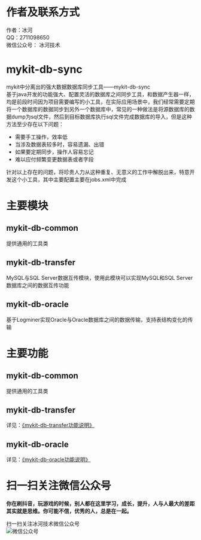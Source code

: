 # 作者及联系方式
作者：冰河  
QQ：2711098650  
微信公众号： 冰河技术

# mykit-db-sync
mykit中分离出的强大数据数据库同步工具——mykit-db-sync  
基于java开发的功能强大、配置灵活的数据库之间同步工具，和数据产生器一样，均是前段时间因为项目需要编写的小工具，在实际应用场景中，我们经常需要定期将一个数据库的数据同步到另外一个数据库中，常见的一种做法是将源数据库的数据dump为sql文件，然后到目标数据库执行sql文件完成数据库的导入，但是这种方法至少存在以下问题：
- 需要手工操作，效率低
- 当涉及数据表较多时，容易遗漏、出错
- 如果要定期同步，操作人容易忘记
- 难以应付频繁变更数据表或者字段

针对以上存在的问题，将珍贵人力从这种重复、无意义的工作中解脱出来，特意开发这个小工具，其中主要配置主要在jobs.xml中完成

# 主要模块
## mykit-db-common
提供通用的工具类

## mykit-db-transfer
MySQL与SQL Server数据互传模块，使用此模块可以实现MySQL和SQL Server数据库之间的数据互传功能

## mykit-db-oracle
基于Logminer实现Oracle与Oracle数据库之间的数据传输，支持表结构变化的传输


# 主要功能
## mykit-db-common
提供通用的工具类

## mykit-db-transfer
详见：[《mykit-db-transfer功能说明》]()

## mykit-db-oracle
详见：[《mykit-db-oracle功能说明》]()

# 扫一扫关注微信公众号

**你在刷抖音，玩游戏的时候，别人都在这里学习，成长，提升，人与人最大的差距其实就是思维。你可能不信，优秀的人，总是在一起。** 
  
扫一扫关注冰河技术微信公众号  
![微信公众号](https://github.com/sunshinelyz/binghe_resources/blob/master/images/subscribe/qrcode_for_gh_0d4482676600_344.jpg)  